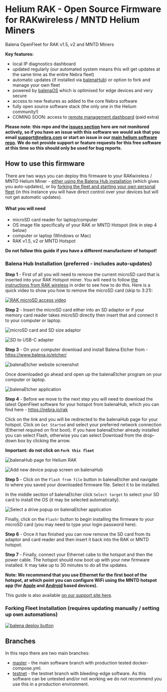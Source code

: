 # Helium RAK - Open Source Firmware for RAKwireless / MNTD Helium Miners

Balena OpenFleet for RAK v1.5, v2 and MNTD Miners

**Key features:**

- local IP diagnostics dashboard
- updated regularly (our automated system means this will get updates at the same time as the entire Nebra fleet)
- automatic updates (if installed via [balenaHub](#balena-hub-installation-preferred---includes-auto-updates)) or option to fork and manage your own fleet
- powered by [balenaOS](https://balena.io/os) which is optimised for edge devices and very secure
- access to new features as added to the core Nebra software
- fully open source software stack (the only one in the Helium community!)
- COMING SOON: access to [remote management dashboard](https://dashboard.nebra.com) (paid extra)

**Please note: this repo and the [issues section](https://github.com/NebraLtd/helium-rak/issues) here are not monitored actively, so if you have an issue with this software we would ask that you email [support@nebra.com](mailto:support@nebra.com) or start an issue in our [main helium software repo](https://github.com/NebraLtd/helium-miner-software/issues). We do not provide support or feature requests for this free software at this time so this should only be used for bug reports.**

## How to use this firmware

There are two ways you can deploy this firmware to your RAKwireless / MNTD Helium Miner - [either using the Balena Hub installation](#balena-hub-installation-preferred---includes-auto-updates) (which gives you auto-updates), or by [forking the fleet and starting your own personal fleet](#forking-fleet-installation-requires-updating-manually--setting-up-own-automations) (in this instance you will have direct control over your devices but will not get automatic updates).

#### What you will need

- microSD card reader for laptop/computer
- OS image file specifically of your RAK or MNTD Hotspot (link in step 4 below)
- computer or laptop (Windows or Mac)
- RAK v1.5, v2 or MNTD Hotspot

**Do not follow this guide if you have a different manufacturer of hotspot!**

### Balena Hub Installation (preferred - includes auto-updates)

**Step 1** - First of all you will need to remove the current microSD card that is inserted into your RAK Hotspot miner. You will need to follow [the instructions from RAK wireless](https://support.getmntd.com/hc/en-us/articles/6832177438999-Replacing-the-SD-card) in order to see how to do this. Here is a quick video to show you how to remove the microSD card (skip to 3:21):

[![RAK microSD access video](https://img.youtube.com/vi/CzMwnpkjob4/0.jpg)](https://www.youtube.com/watch?v=CzMwnpkjob4&t=201)

**Step 2** - Insert the microSD card either into an SD adaptor or if your memory card reader takes microSD directly then insert that and connect it to your computer or laptop.

![microSD card and SD size adaptor](https://s3.amazonaws.com/cdn.freshdesk.com/data/helpdesk/attachments/production/24118876135/original/MArAqX-4wpkD-tNIMPj99bvek0W9iYxlDA.jpg?1656517242)

![SD to USB-C adapter](https://s3.amazonaws.com/cdn.freshdesk.com/data/helpdesk/attachments/production/24118876190/original/mGpbmAEFF4L57-h-iFGePZmYIjccEdC3zw.jpg?1656517265)

**Step 3** - On your computer download and install Balena Etcher from - https://www.balena.io/etcher/

![balenaEtcher website screenshot](https://s3.amazonaws.com/cdn.freshdesk.com/data/helpdesk/attachments/production/24118876349/original/OQRatg5WEfyNCaNeAxRyhEeApg-xsujp5g.png?1656517382)

Once downloaded go ahead and open up the balenaEtcher program on your computer or laptop.

![balenaEtcher application](https://s3.amazonaws.com/cdn.freshdesk.com/data/helpdesk/attachments/production/24118876425/original/ce_O3wGulB3CeKAwRnlpzZ4DTQ4fxxpTkw.png?1656517437)

**Step 4** - Before we move to the next step you will need to download the latest OpenFleet software for your hotspot from balenaHub, which you can find here - https://nebra.io/rak

Click on the link and you will be redirected to the balenaHub page for your hotspot. Click on `Get Started` and select your preferred network connection (Ethernet required on first boot). If you have balenaEtcher already installed you can select Flash, otherwise you can select Download from the drop-down box by clicking the arrow.

**Important: do not click on `Fork this fleet`**

![balenaHub page for Helium RAK](https://s3.amazonaws.com/cdn.freshdesk.com/data/helpdesk/attachments/production/24118876816/original/zCffeV40Wq9Xr2erSSSr_u8B3r--purIOQ.png?1656517776)

![Add new device popup screen on balenaHub](https://s3.amazonaws.com/cdn.freshdesk.com/data/helpdesk/attachments/production/24118876877/original/LjeNNTCDF7Vs5ngRDS1WZd_qj2Mv0zARMQ.png?1656517851)

**Step 5** - Click on the `Flash from file` button in balenaEtcher and navigate to where you saved your downloaded firmware file. Select it to be installed.

In the middle section of balenaEtcher click `Select target` to select your SD card to install the OS (it may be selected automatically).

![Select a drive popup on balenaEtcher application](https://s3.amazonaws.com/cdn.freshdesk.com/data/helpdesk/attachments/production/24118877083/original/0pbHblepnrSaHlkBgJpjmg5xgui03PvYIQ.png?1656518092)

Finally, click on the `Flash!` button to begin installing the firmware to your microSD card (you may need to type your login password here).

**Step 6** - Once it has finished you can now remove the SD card from its adaptor and card reader and then insert it back into the RAK or MNTD hotspot.

**Step 7** - Finally, connect your Ethernet cabe to the hotspot and then the power cable. The hotspot should now boot up with your new firmware installed. It may take up to 30 minutes to do all the updates.

**Note: We recommend that you use Ethernet for the first boot of the hotspot, at which point you can configure WiFi using the MNTD hotspot app (for [Apple](https://apps.apple.com/us/app/mntd-helium-hotspot-manager/id1595569593) and [Android](https://play.google.com/store/apps/details?id=com.getmntd.wallet&hl=en_GB&gl=US) based devices).**

This guide is also available [on our support site here](https://support.nebra.com/support/solutions/articles/24000078640-getting-started-with-rak-mntd).

### Forking Fleet Installation (requires updating manually / setting up own automations)

[![balena deploy button](https://www.balena.io/deploy.svg)](https://dashboard.balena-cloud.com/deploy?repoUrl=https://github.com/NebraLtd/helium-rak)

## Branches

In this repo there are two main branches:

* [master](https://github.com/NebraLtd/helium-rak/tree/master) - the main software branch with production tested docker-compose.yml.
* [testnet](https://github.com/NebraLtd/helium-rak/tree/testnet) - the testnet branch with bleeding-edge software. As this software can be untested and/or not working we do not recommend you use this in a production environment.

